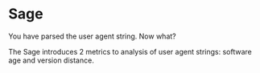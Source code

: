 # Sage

You have parsed the user agent string. Now what?

The Sage introduces 2 metrics to analysis of user agent strings: software age and version distance.
